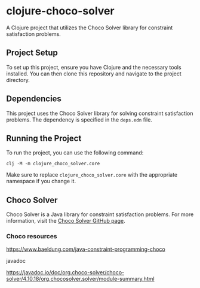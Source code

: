 # clojure-choco-solver

A Clojure project that utilizes the Choco Solver library for constraint satisfaction problems.

## Project Setup

To set up this project, ensure you have Clojure and the necessary tools installed. You can then clone this repository and navigate to the project directory.

## Dependencies

This project uses the Choco Solver library for solving constraint satisfaction problems. The dependency is specified in the `deps.edn` file.

## Running the Project

To run the project, you can use the following command:

```
clj -M -m clojure_choco_solver.core
```

Make sure to replace `clojure_choco_solver.core` with the appropriate namespace if you change it.

## Choco Solver

Choco Solver is a Java library for constraint satisfaction problems. For more information, visit the [Choco Solver GitHub page](https://github.com/chocoteam/choco-solver).

### Choco resources

https://www.baeldung.com/java-constraint-programming-choco

javadoc

https://javadoc.io/doc/org.choco-solver/choco-solver/4.10.18/org.chocosolver.solver/module-summary.html



